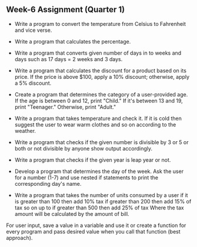 <h2>Week-6 Assignment (Quarter 1)</h2>

 - Write a program to convert the temperature from Celsius to Fahrenheit and vice verse.

 - Write a program that calculates the percentage.

 - Write a program that converts given number of days in to weeks and days such as 17 days = 2 weeks and 3 days.

 - Write a program that calculates the discount for a product based on its price. If the price is above $100, apply a 10% discount; otherwise, apply a 5% discount.

 - Create a program that determines the category of a user-provided age. If the age is between 0 and 12, print "Child." If it's between 13 and 19, print "Teenager." Otherwise, print "Adult."

 - Write a program that takes temperature and check it. If it is cold then suggest the user to wear warm clothes and so on according to the weather.

 - Write a program that checks if the given number is  divisible by 3 or 5 or both or not divisible by anyone show output accordingly.

 - Write a program that checks if the given year is leap year or not.

 - Develop a program that determines the day of the week. Ask the user for a number (1-7) and use nested if statements to print the corresponding day's name.

 - Write a program that takes the number of units consumed by a user if it is greater than 100 then add 10% tax if greater than 200 then add 15% of tax so on up to if greater than 500 then add 25% of tax
Where the tax amount will be calculated by the amount of bill.

For user input, save a value in a variable and use it or create a function for every program and pass desired value when you call that function (best approach).
